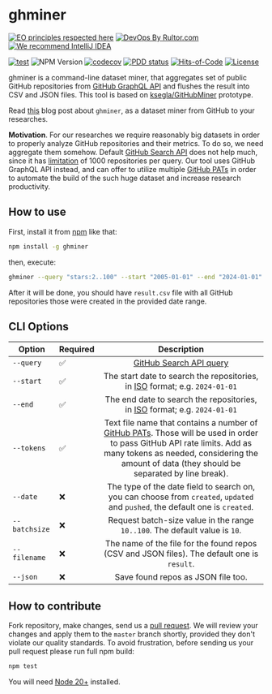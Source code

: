 # ghminer

[![EO principles respected here](https://www.elegantobjects.org/badge.svg)](https://www.elegantobjects.org)
[![DevOps By Rultor.com](http://www.rultor.com/b/h1alexbel/samples-filter)](http://www.rultor.com/p/h1alexbel/samples-filter)
[![We recommend IntelliJ IDEA](https://www.elegantobjects.org/intellij-idea.svg)](https://www.jetbrains.com/idea/)

[![test](https://github.com/h1alexbel/ghminer/actions/workflows/test.yml/badge.svg)](https://github.com/h1alexbel/ghminer/actions/workflows/test.yml)
![NPM Version](https://img.shields.io/npm/v/ghminer)
[![codecov](https://codecov.io/gh/h1alexbel/ghminer/graph/badge.svg?token=RraKKKENlR)](https://codecov.io/gh/h1alexbel/ghminer)
[![PDD status](http://www.0pdd.com/svg?name=h1alexbel/ghminer)](http://www.0pdd.com/p?name=h1alexbel/ghminer)
[![Hits-of-Code](https://hitsofcode.com/github/h1alexbel/ghminer)](https://hitsofcode.com/view/github/h1alexbel/ghminer)
[![License](https://img.shields.io/badge/license-MIT-green.svg)](https://github.com/h1alexbel/ghminer/blob/master/LICENSE.txt)

ghminer is a command-line dataset miner, that aggregates set of public GitHub
repositories from [GitHub GraphQL API] and flushes the result into CSV and JSON
files. This tool is based on [ksegla/GitHubMiner] prototype.

Read [this][blogpost] blog post about `ghminer`, as a dataset miner from GitHub
to your researches.

**Motivation**. For our researches we require reasonably big datasets in order
to properly analyze GitHub repositories and their metrics. To do so, we need
aggregate them somehow. Default [GitHub Search API] does not help much, since
it has [limitation] of 1000 repositories per query. Our tool uses GitHub
GraphQL API instead, and can offer to utilize multiple [GitHub PATs]
in order to automate the build of the such huge dataset and increase research
productivity.

## How to use

First, install it from [npm](https://www.npmjs.com/package/ghminer) like that:

```bash
npm install -g ghminer
```

then, execute:

```bash
ghminer --query "stars:2..100" --start "2005-01-01" --end "2024-01-01" --tokens pats.txt
```

After it will be done, you should have `result.csv` file with all GitHub
repositories those were created in the provided date range.

## CLI Options

| Option        | Required |                                                                                                        Description                                                                                                         |
|---------------|----------|:--------------------------------------------------------------------------------------------------------------------------------------------------------------------------------------------------------------------------:|
| `--query`     | ✅        |                                                                                                 [GitHub Search API query]                                                                                                  |
| `--start`     | ✅        |                                                                       The start date to search the repositories, in [ISO] format; e.g. `2024-01-01`                                                                        |
| `--end`       | ✅        |                                                                        The end date to search the repositories, in [ISO] format; e.g. `2024-01-01`                                                                         |
| `--tokens`    | ✅        | Text file name that contains a number of [GitHub PATs]. Those will be used in order to pass GitHub API rate limits. Add as many tokens as needed, considering the amount of data (they should be separated by line break). |
| `--date`      | ❌        |                                               The type of the date field to search on, you can choose from `created`, `updated` and `pushed`, the default one is `created`.                                                |
| `--batchsize` | ❌        |                                                                        Request batch-size value in the range `10..100`. The default value is `10`.                                                                         |
| `--filename`  | ❌        |                                                                The name of the file for the found repos (CSV and JSON files). The default one is `result`.                                                                 |
| `--json`      | ❌        |                                                                                             Save found repos as JSON file too.                                                                                             |

## How to contribute

Fork repository, make changes, send us a [pull request](https://www.yegor256.com/2014/04/15/github-guidelines.html).
We will review your changes and apply them to the `master` branch shortly,
provided they don't violate our quality standards. To avoid frustration,
before sending us your pull request please run full npm build:

```bash
npm test
```

You will need [Node 20+] installed.

[ksegla/GitHubMiner]: https://github.com/ksegla/GitHubMiner
[GitHub Search API]: https://api.github.com
[GitHub Search API query]: https://docs.github.com/en/search-github/searching-on-github/searching-for-repositories
[ISO]: https://en.wikipedia.org/wiki/ISO_8601
[GitHub GraphQL API]: https://api.github.com/graphql
[GitHub PAts]: https://docs.github.com/en/authentication/keeping-your-account-and-data-secure/managing-your-personal-access-tokens
[limitation]: https://stackoverflow.com/questions/37602893/github-search-limit-results
[Node 20+]: https://nodejs.org/en/download/package-manager
[blogpost]: https://h1alexbel.github.io/2024/05/24/ghminer.html
